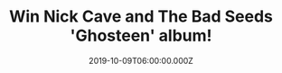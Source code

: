 ---
campaign-uuid: "c-74dcc290-855f-4a8a-8471-83a760f069bb"
type: "Competition"
category: "Music"
date: "2019-10-09T06:00:00.000Z"
end-date: "2019-12-09T23:59:00.000Z"
disable-form: false
is_promoted: false
has_entry_page: true
title: "Win Nick Cave and The Bad Seeds 'Ghosteen' album!"
competition-description: "<p>Ghosteen is the seventeenth studio album from Nick Cave\
  \ and The Bad Seeds. One the most devastatingly accurate accounts of grief that\
  \ you’ll ever listen to. Perhaps, the most straightforwardly beautiful set of songs\
  \ that Nick Cave and the Bad Seeds have ever recorded. We are giving away a copy\
  \ to one lucky NME AAA member.</p>\n<p>Do you want to add it to your collection?\
  \ Click below for a chance to win.</p>\n"
hero-header: "Win Nick Cave and The Bad Seeds 'Ghosteen' album!"
terms-confirmation: "N/A"
banner-img: "https://assets.expresslyapp.com/asset-955d31af-2227-44f3-a0d4-d8edd8231e2d.jpg"
logo-left-href: "aaa.nme.com"
logo-left-image: "https://assets.expresslyapp.com/asset-c6557543-19c1-4c04-aaf0-1d0724ffd77c.jpg"
logo-left-title: "NME AAA"
bg-image-hero: "https://assets.expresslyapp.com/asset-e41ad9aa-b289-4680-a3fd-6056938d3380.jpg"
bg-image-first: "https://assets.expresslyapp.com/asset-a2bdaf66-9743-410a-b499-bee7cfb88563.jpg"
section1-content: "<p>Ghosteen is the seventeenth studio album from Nick Cave and\
  \ The Bad Seeds, following 2016's Skeleton Tree. The album was recorded in 2018\
  \ and early 2019 at Woodshed in Malibu, Nightbird in Los Angeles, Retreat in Brighton\
  \ and Candybomber in Berlin. It was mixed by Nick Cave, Warren Ellis, Lance Powell\
  \ and Andrew Dominik at Conway in Los Angeles.</p>\n<p>'Ghosteen' is the most painful\
  \ album Nick Cave and The Bad Seeds have ever recorded, but also the most beautiful:\
  \ it is a work of extraordinary, unsettling scope.</p>\n<p>Click below for a chance\
  \ to win such a work of art now. Good luck!</p>\n"
entry-title: "Win Nick Cave and The Bad Seeds 'Ghosteen' album!"
entry-content: "<p>Enter the draw to win Nick Cave and The Bad Seeds 'Ghosteen' album\
  \ by completing the form below before 23:59 on the 8th of December 2019.</p>\n"
has-winner: false
prize-description: "Nick Cave and The Bad Seeds 'Ghosteen' album"
special-conditions: "Multiple entries are allowed up to one every day."
country-restrictions:
- "GB"
---